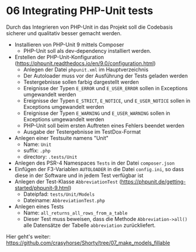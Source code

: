 # 06 Integrating PHP-Unit tests

Durch das Integrieren von PHP-Unit in das Projekt soll die Codebasis sicherer und qualitativ besser gemacht werden.

* Installieren von PHP-Unit 9 mittels Composer
  * PHP-Unit soll als dev-dependency installiert werden.
* Erstellen der PHP-Unit-Konfiguration (https://phpunit.readthedocs.io/en/9.0/configuration.html)
  * Anlegen der Datei `phpunit.xml` im Hauptverzeichnis
  * Der Autoloader muss vor der Ausführung der Tests geladen werden
  * Testergebnisse sollen farbig dargestellt werden
  * Ereignisse der Typen `E_ERROR` und `E_USER_ERROR` sollen in Exceptions umgewandelt werden
  * Ereignisse der Typen `E_STRICT`, `E_NOTICE`, und `E_USER_NOTICE` sollen in Exceptions umgewandelt werden
  * Ereignisse der Typen `E_WARNING` und `E_USER_WARNING` sollen in Exceptions umgewandelt werden
  * PHP-Unit soll beim ersten Auftreten eines Fehlers beendet werden
  * Ausgabe der Testergebnisse im TestDox-Format
* Anlegen einer Testsuite namens "Unit"
  * Name: `Unit`
  * suffix: `.php`
  * directory: `.tests/Unit`
* Anlegen des PSR-4 Namespaces `Tests` in der Datei `composer.json`
* Einfügen der F3-Variablen `AUTOLOADER` in die Datei `config.ini`, so dass diese in der Software und in jedem Test verfügbar ist
* Anlegen der Test-Klasse `AbbreviationTest` (https://phpunit.de/getting-started/phpunit-9.html)
  * Dateipfad: `tests/Unit/Models`
  * Dateiname: `AbbreviationTest.php`
* Anlegen eines Tests
  * Name: `all_returns_all_rows_from_a_table`
  * Dieser Test muss beweisen, dass die Methode `Abbreviation->all()` alle Datensätze der Tabelle `abbreviation` zurückliefert.

Hier geht's weiter: https://github.com/crasyhorse/Shorty/tree/07_make_models_fillable
